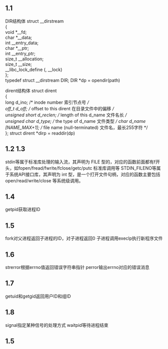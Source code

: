 1.1
----
DIR结构体 
struct __dirstream   
{   
    void *__fd;    
    char *__data;    
    int __entry_data;    
    char *__ptr;    
    int __entry_ptr;    
    size_t __allocation;    
    size_t __size;    
	__libc_lock_define (, __lock)    
};   
typedef struct __dirstream DIR; 
DIR *dp = opendir(path) 

dirent结构体 
struct dirent   
{   
	long d_ino; /* inode number 索引节点号 */  
	off_t d_off; /* offset to this dirent 在目录文件中的偏移 */  
	unsigned short d_reclen; /* length of this d_name 文件名长 */  
	unsigned char d_type; /* the type of d_name 文件类型 */ 
	char d_name [NAME_MAX+1]; /* file name (null-terminated) 文件名，最长255字符 */  
};
struct dirent *dirp = readdir(dp)

1.2
1.3
---
stdin等属于标准库处理的输入流，其声明为 FILE 型的，对应的函数前面都有f开头，如fopen/fread/fwrite/fclose/getc/putc 标准库调用等
STDIN_FILENO等属于系统API接口库，其声明为 int 型，是一个打开文件句柄，对应的函数主要包括open/read/write/close 等系统级调用。

1.4
---
getpid获取进程ID

1.5
---
fork对父进程返回子进程的ID，对子进程返回0
子进程调用execlp执行新程序文件

1.6
---
strerror根据errno值返回错误字符串指针
perror输出errno对应的错误消息

1.7
---
getuid和getgid返回用户ID和组ID

1.8
---
signal指定某种信号的处理方式
waitpid等待进程结束

1.5
---